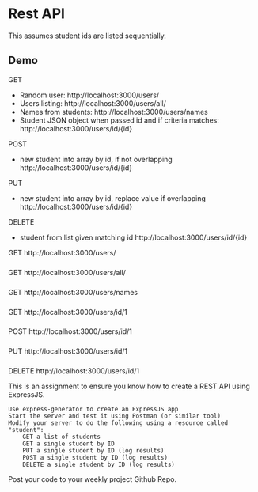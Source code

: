 # Rest API

This assumes student ids are listed sequentially.

## Demo

GET
- Random user: http://localhost:3000/users/
- Users listing: http://localhost:3000/users/all/
- Names from students: http://localhost:3000/users/names
- Student JSON object when passed id and if criteria matches: http://localhost:3000/users/id/{id}

POST
- new student into array by id, if not overlapping http://localhost:3000/users/id/{id}

PUT
- new student into array by id, replace value if overlapping http://localhost:3000/users/id/{id}

DELETE
- student from list given matching id http://localhost:3000/users/id/{id}

GET http://localhost:3000/users/

###

GET http://localhost:3000/users/all/

###

GET http://localhost:3000/users/names

###

GET http://localhost:3000/users/id/1

###

POST http://localhost:3000/users/id/1

###

PUT http://localhost:3000/users/id/1

###

DELETE http://localhost:3000/users/id/1

This is an assignment to ensure you know how to create a REST API using ExpressJS.

    Use express-generator to create an ExpressJS app
    Start the server and test it using Postman (or similar tool) 
    Modify your server to do the following using a resource called "student":
        GET a list of students
        GET a single student by ID
        PUT a single student by ID (log results)
        POST a single student by ID (log results) 
        DELETE a single student by ID (log results)

Post your code to your weekly project Github Repo.
